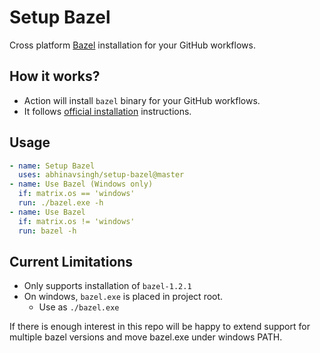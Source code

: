 # Setup Bazel

Cross platform [Bazel](https://bazel.build/) installation for your GitHub workflows.

## How it works?

- Action will install `bazel` binary for your GitHub workflows.
- It follows [official installation](https://docs.bazel.build/versions/master/install.html) instructions.

## Usage

```yaml
- name: Setup Bazel
  uses: abhinavsingh/setup-bazel@master
- name: Use Bazel (Windows only)
  if: matrix.os == 'windows'
  run: ./bazel.exe -h
- name: Use Bazel
  if: matrix.os != 'windows'
  run: bazel -h
```

## Current Limitations

- Only supports installation of `bazel-1.2.1`
- On windows, `bazel.exe` is placed in project root.
  - Use as `./bazel.exe`

If there is enough interest in this repo will be happy to extend support
for multiple bazel versions and move bazel.exe under windows PATH.
